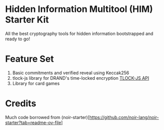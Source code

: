 # Hidden Information Multitool (HIM) Starter Kit
All the best cryptography tools for hidden information bootstrapped and ready to go!

# Feature Set

1. Basic commitments and verified reveal using Keccak256
2. tlock-js library for DRAND's time-locked encryption [TLOCK-JS API](https://github.com/drand/tlock-js)
3. Library for card games

# Credits

Much code borrowed from (noir-starter)[https://github.com/noir-lang/noir-starter?tab=readme-ov-file]
